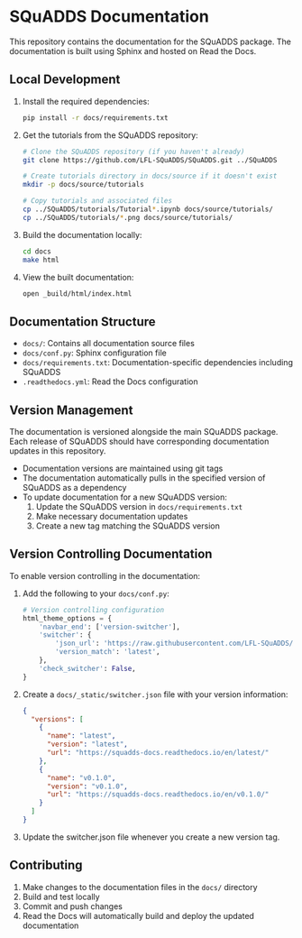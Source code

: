 # SQuADDS Documentation

This repository contains the documentation for the SQuADDS package. The documentation is built using Sphinx and hosted on Read the Docs.

## Local Development

1. Install the required dependencies:

   ```bash
   pip install -r docs/requirements.txt
   ```

2. Get the tutorials from the SQuADDS repository:

   ```bash
   # Clone the SQuADDS repository (if you haven't already)
   git clone https://github.com/LFL-SQuADDS/SQuADDS.git ../SQuADDS

   # Create tutorials directory in docs/source if it doesn't exist
   mkdir -p docs/source/tutorials

   # Copy tutorials and associated files
   cp ../SQuADDS/tutorials/Tutorial*.ipynb docs/source/tutorials/
   cp ../SQuADDS/tutorials/*.png docs/source/tutorials/
   ```

3. Build the documentation locally:

   ```bash
   cd docs
   make html
   ```

4. View the built documentation:
   ```bash
   open _build/html/index.html
   ```

## Documentation Structure

- `docs/`: Contains all documentation source files
- `docs/conf.py`: Sphinx configuration file
- `docs/requirements.txt`: Documentation-specific dependencies including SQuADDS
- `.readthedocs.yml`: Read the Docs configuration

## Version Management

The documentation is versioned alongside the main SQuADDS package. Each release of SQuADDS should have corresponding documentation updates in this repository.

- Documentation versions are maintained using git tags
- The documentation automatically pulls in the specified version of SQuADDS as a dependency
- To update documentation for a new SQuADDS version:
  1. Update the SQuADDS version in `docs/requirements.txt`
  2. Make necessary documentation updates
  3. Create a new tag matching the SQuADDS version

## Version Controlling Documentation

To enable version controlling in the documentation:

1. Add the following to your `docs/conf.py`:

   ```python
   # Version controlling configuration
   html_theme_options = {
       'navbar_end': ['version-switcher'],
       'switcher': {
           'json_url': 'https://raw.githubusercontent.com/LFL-SQuADDS/squadds-docs/main/docs/_static/switcher.json',
           'version_match': 'latest',
       },
       'check_switcher': False,
   }
   ```

2. Create a `docs/_static/switcher.json` file with your version information:

   ```json
   {
     "versions": [
       {
         "name": "latest",
         "version": "latest",
         "url": "https://squadds-docs.readthedocs.io/en/latest/"
       },
       {
         "name": "v0.1.0",
         "version": "v0.1.0",
         "url": "https://squadds-docs.readthedocs.io/en/v0.1.0/"
       }
     ]
   }
   ```

3. Update the switcher.json file whenever you create a new version tag.

## Contributing

1. Make changes to the documentation files in the `docs/` directory
2. Build and test locally
3. Commit and push changes
4. Read the Docs will automatically build and deploy the updated documentation
